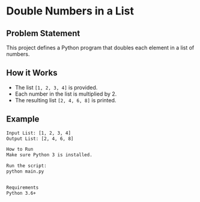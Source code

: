 # Double Numbers in a List

## Problem Statement
This project defines a Python program that doubles each element in a list of numbers.

## How it Works
- The list `[1, 2, 3, 4]` is provided.
- Each number in the list is multiplied by 2.
- The resulting list `[2, 4, 6, 8]` is printed.

## Example
```bash
Input List: [1, 2, 3, 4]
Output List: [2, 4, 6, 8]

How to Run
Make sure Python 3 is installed.

Run the script:
python main.py


Requirements
Python 3.6+